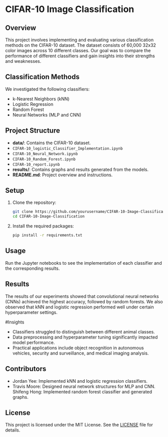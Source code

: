 # CIFAR-10 Image Classification

## Overview
This project involves implementing and evaluating various classification methods on the CIFAR-10 dataset. The dataset consists of 60,000 32x32 color images across 10 different classes. Our goal was to compare the performance of different classifiers and gain insights into their strengths and weaknesses.

## Classification Methods
We investigated the following classifiers:
- k-Nearest Neighbors (kNN)
- Logistic Regression
- Random Forest
- Neural Networks (MLP and CNN)

## Project Structure
- **data/**: Contains the CIFAR-10 dataset.
- `CIFAR-10_logistic_Classifier_Implementation.ipynb`
- `CIFAR-10_Neural_Network.ipynb`
- `CIFAR-10_Random_Forest.ipynb`
- `CIFAR-10_report.ipynb`
- **results/**: Contains graphs and results generated from the models.
- **README.md**: Project overview and instructions.

## Setup
1. Clone the repository:
   ```bash
   git clone https://github.com/yourusername/CIFAR-10-Image-Classification.git
   cd CIFAR-10-Image-Classification
2. Install the required packages:
   ```bash
   pip install -r requirements.txt

## Usage
Run the Jupyter notebooks to see the implementation of each classifier and the corresponding results.

## Results
The results of our experiments showed that convolutional neural networks (CNNs) achieved the highest accuracy, followed by random forests. We also observed that kNN and logistic regression performed well under certain hyperparameter settings.

#Insights 
- Classifiers struggled to distinguish between different animal classes.
- Data preprocessing and hyperparameter tuning significantly impacted model performance.
- Practical applications include object recognition in autonomous vehicles, security and surveillance, and medical imaging analysis.

## Contributors
- Jordan Yee: Implemented kNN and logistic regression classifiers.
- Travis Moore: Designed neural network structures for MLP and CNN.
 Shifeng Hong: Implemented random forest classifier and generated graphs.

## License
This project is licensed under the MIT License. See the [LICENSE](LICENSE) file for details.
